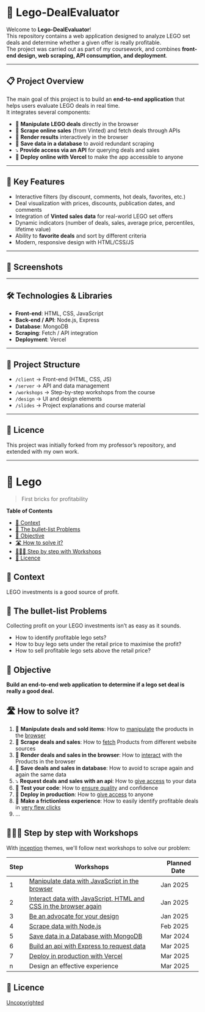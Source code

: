 # 🧱 Lego-DealEvaluator

Welcome to **Lego-DealEvaluator**!  
This repository contains a web application designed to analyze LEGO set deals and determine whether a given offer is really profitable.  
The project was carried out as part of my coursework, and combines **front-end design, web scraping, API consumption, and deployment**.

---

## 📋 Project Overview
The main goal of this project is to build an **end-to-end application** that helps users evaluate LEGO deals in real time.  
It integrates several components:

- 🧱 **Manipulate LEGO deals** directly in the browser  
- 🧹 **Scrape online sales** (from Vinted) and fetch deals through APIs  
- 📱 **Render results** interactively in the browser  
- 💽 **Save data in a database** to avoid redundant scraping  
- ⤵️ **Provide access via an API** for querying deals and sales  
- 🚀 **Deploy online with Vercel** to make the app accessible to anyone  

---

## 🌟 Key Features
- Interactive filters (by discount, comments, hot deals, favorites, etc.)  
- Deal visualization with prices, discounts, publication dates, and comments  
- Integration of **Vinted sales data** for real-world LEGO set offers  
- Dynamic indicators (number of deals, sales, average price, percentiles, lifetime value)  
- Ability to **favorite deals** and sort by different criteria  
- Modern, responsive design with HTML/CSS/JS  

---

## 📸 Screenshots  
 

---

## 🛠️ Technologies & Libraries
- **Front-end**: HTML, CSS, JavaScript  
- **Back-end / API**: Node.js, Express  
- **Database**: MongoDB  
- **Scraping**: Fetch / API integration  
- **Deployment**: Vercel  

---

## 📁 Project Structure
- `/client` → Front-end (HTML, CSS, JS)  
- `/server` → API and data management  
- `/workshops` → Step-by-step workshops from the course  
- `/design` → UI and design elements  
- `/slides` → Project explanations and course material  

---

## 📝 Licence
This project was initially forked from my professor’s repository, and extended with my own work.

---

# 🧱 Lego

> First bricks for profitability

<!-- START doctoc generated TOC please keep comment here to allow auto update -->
<!-- DON'T EDIT THIS SECTION, INSTEAD RE-RUN doctoc TO UPDATE -->
**Table of Contents**

- [📱 Context](#-context)
- [🤔 The bullet-list Problems](#-the-bullet-list-problems)
- [🎯 Objective](#-objective)
- [🛣 How to solve it?](#%F0%9F%9B%A3-how-to-solve-it)
- [👩🏽‍💻 Step by step with Workshops](#%E2%80%8D-step-by-step-with-workshops)
- [📝 Licence](#-licence)

<!-- END doctoc generated TOC please keep comment here to allow auto update -->

## 📱 Context

LEGO investments is a good source of profit. 

## 🤔 The bullet-list Problems

Collecting profit on your LEGO investments isn’t as easy as it sounds.

* How to identify profitable lego sets?
* How to buy lego sets under the retail price to maximise the profit?
* How to sell profitable lego sets above the retail price?

## 🎯 Objective

**Build an end-to-end web application to determine if a lego set deal is really a good deal.**

## 🛣 How to solve it?

1. 🧱 **Manipulate deals and sold items**: How to [manipulate](https://github.com/92bondstreet/inception/blob/master/themes/1.md#about-javascript) the products in the [browser](https://github.com/92bondstreet/inception/blob/master/themes/1.md#about-htmlcss)
2. 🧹 **Scrape deals and sales**: How to [fetch](https://github.com/92bondstreet/inception/blob/master/themes/2.md#about-nodejs) Products from different website sources
3. 📱 **Render deals and sales in the browser**: How to [interact](https://github.com/92bondstreet/inception/blob/master/themes/3.md#about-prototyping) with the Products in the browser
4. 💽 **Save deals and sales in database**: How to avoid to scrape again and again the same data
5. ⤵️ **Request deals and sales with an api**: How to [give access](https://github.com/92bondstreet/inception/blob/master/themes/2.md#about-restful-api) to your data
6. 🐛 **Test your code**: How to [ensure quality](https://github.com/92bondstreet/inception/blob/master/themes/2.md#about-readme-driven-comment-driven-and-test-driven-development) and confidence
7. 🚀 **Deploy in production**: How to [give access](https://github.com/92bondstreet/inception/blob/master/themes/2.md#about-serverless) to anyone
8. 🎨 **Make a frictionless experience**: How to easily identify profitable deals in [very flew clicks](https://github.com/92bondstreet/inception/blob/master/themes/3.md#about-ux-best-practices)
9. ...

## 👩🏽‍💻 Step by step with Workshops

With [inception](https://github.com/92bondstreet/inception?tab=readme-ov-file#%EF%B8%8F-the-3-themes) themes, we'll follow next workshops to solve our problem:

| Step | Workshops | Planned Date
| --- | --- | ---
| 1 | [Manipulate data with JavaScript in the browser](./workshops/1-manipulate-javascript.md) | Jan 2025
| 2 | [Interact data with JavaScript, HTML and CSS in the browser again](./workshops/2-interact-js-css.md) | Jan 2025
| 3 | [Be an advocate for your design](./workshops/3-advocate-your-design.md) | Jan 2025
| 4 | [Scrape data with Node.js](./workshops/4-scrape-node.md) | Feb 2025
| 5 | [Save data in a Database with MongoDB](./workshops/5-store-mongodb.md) | Mar 2024
| 6 | [Build an api with Express to request data](./workshops/6-api-express.md) | Mar 2025
| 7 | [Deploy in production with Vercel](./workshops/7-deploy.md) | Mar 2025
| n | Design an effective experience | Mar 2025

## 📝 Licence

[Uncopyrighted](http://zenhabits.net/uncopyright/)
